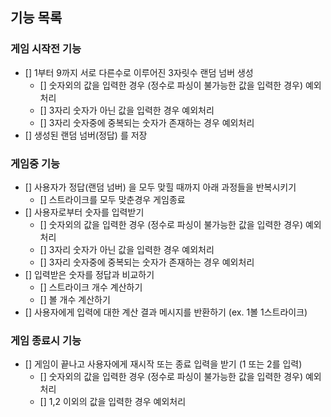 ## 기능 목록

### 게임 시작전 기능
- [] 1부터 9까지 서로 다른수로 이루어진 3자릿수 랜덤 넘버 생성
    - [] 숫자외의 값을 입력한 경우 (정수로 파싱이 불가능한 값을 입력한 경우) 예외처리
    - [] 3자리 숫자가 아닌 값을 입력한 경우 예외처리
    - [] 3자리 숫자중에 중복되는 숫자가 존재하는 경우 예외처리
- [] 생성된 랜덤 넘버(정답) 를 저장

### 게임중 기능
- [] 사용자가 정답(랜덤 넘버) 을 모두 맞힐 때까지 아래 과정들을 반복시키기
    - [] 스트라이크를 모두 맞춘경우 게임종료
- [] 사용자로부터 숫자를 입력받기
    - [] 숫자외의 값을 입력한 경우 (정수로 파싱이 불가능한 값을 입력한 경우) 예외처리
    - [] 3자리 숫자가 아닌 값을 입력한 경우 예외처리
    - [] 3자리 숫자중에 중복되는 숫자가 존재하는 경우 예외처리
- [] 입력받은 숫자를 정답과 비교하기
    - [] 스트라이크 개수 계산하기
    - [] 볼 개수 계산하기
- [] 사용자에게 입력에 대한 계산 결과 메시지를 반환하기 (ex. 1볼 1스트라이크)

### 게임 종료시 기능
- [] 게임이 끝나고 사용자에게 재시작 또는 종료 입력을 받기 (1 또는 2를 입력)
    - [] 숫자외의 값을 입력한 경우 (정수로 파싱이 불가능한 값을 입력한 경우) 예외처리
    - [] 1,2 이외의 값을 입력한 경우 예외처리
